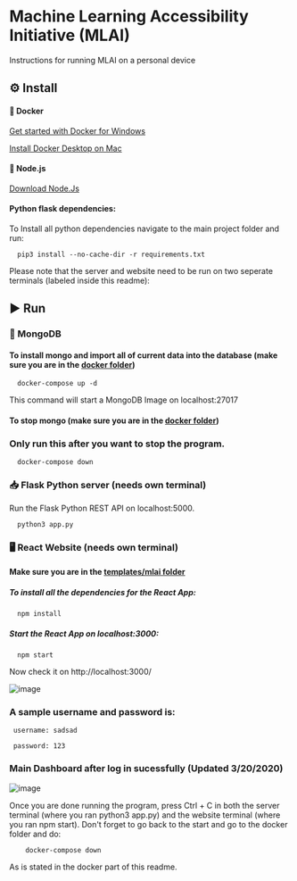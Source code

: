 # Machine Learning Accessibility Initiative (MLAI)

Instructions for running MLAI on a personal device 

## :gear:	 Install
#### :whale:	Docker
  [Get started with Docker for Windows](https://docs.docker.com/docker-for-windows/)

  [Install Docker Desktop on Mac](https://docs.docker.com/docker-for-mac/install/)

#### :large_orange_diamond:	Node.js
  [Download Node.Js](https://nodejs.org/en/download/)

#### Python flask dependencies:
  To Install all python dependencies navigate to the main project folder and run:

      pip3 install --no-cache-dir -r requirements.txt 

Please note that the server and website need to be run on two seperate terminals (labeled inside this readme): 

## :arrow_forward: Run

  ### :leaves:	MongoDB 

  #### To install mongo and import all of current data into the database (make sure you are in the [docker folder](https://github.com/justinphan3110/MLAI-EECS393/tree/master/docker))    
      
      docker-compose up -d

 This command will start a MongoDB Image on localhost:27017

  #### To stop mongo  (make sure you are in the [docker folder](https://github.com/justinphan3110/MLAI-EECS393/tree/master/docker))
  ### Only run this after you want to stop the program.
      docker-compose down

  ### :inbox_tray:	Flask Python server (needs own terminal)

  Run the Flask Python REST API on localhost:5000. 

      python3 app.py

  ### :desktop_computer: React Website (needs own terminal)

  #### Make sure you are in the [templates/mlai folder](https://github.com/justinphan3110/MLAI-EECS393/tree/master/templates/mlai)

  ##### To install all the dependencies for the React App:

      npm install

  ##### Start the React App on localhost:3000:

      npm start

  Now check it on http://localhost:3000/

  ![image](https://user-images.githubusercontent.com/44376091/77139783-be8a9280-6a4d-11ea-8725-06ee3092521d.png)
  

  ### A sample username and password is:

     username: sadsad

     password: 123 

  ### Main Dashboard after log in sucessfully (Updated 3/20/2020)

  ![image](https://user-images.githubusercontent.com/44376091/77140059-aebf7e00-6a4e-11ea-822c-76951a385a5d.png)
  
  Once you are done running the program, press Ctrl + C in both the server terminal (where you ran python3 app.py) and the website terminal (where you ran npm start). Don't forget to go back to the start and go to the docker folder and do: 
  
        docker-compose down
        
As is stated in the docker part of this readme.
